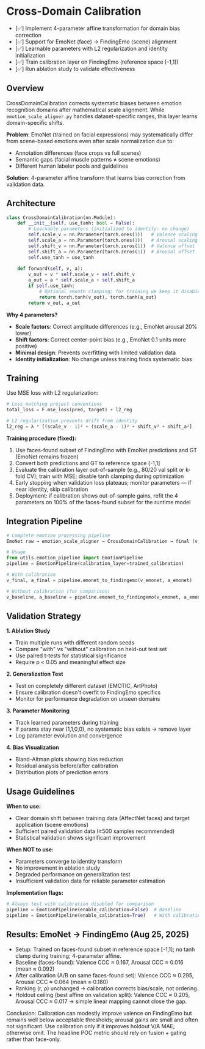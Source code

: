 # Cross-Domain Calibration

- [✅] Implement 4-parameter affine transformation for domain bias correction
- [✅] Support for EmoNet (face) → FindingEmo (scene) alignment
- [✅] Learnable parameters with L2 regularization and identity initialization
- [✅] Train calibration layer on FindingEmo (reference space [-1,1])
- [✅] Run ablation study to validate effectiveness

## Overview

CrossDomainCalibration corrects systematic biases between emotion recognition domains after mathematical scale alignment. While `emotion_scale_aligner.py` handles dataset-specific ranges, this layer learns domain-specific shifts.

**Problem**: EmoNet (trained on facial expressions) may systematically differ from scene-based emotions even after scale normalization due to:
- Annotation differences (face crops vs full scenes)
- Semantic gaps (facial muscle patterns ≠ scene emotions)
- Different human labeler pools and guidelines

**Solution**: 4-parameter affine transform that learns bias correction from validation data.

## Architecture

```python
class CrossDomainCalibration(nn.Module):
    def __init__(self, use_tanh: bool = False):
        # Learnable parameters (initialized to identity: no change)
        self.scale_v = nn.Parameter(torch.ones(1))   # Valence scaling
        self.scale_a = nn.Parameter(torch.ones(1))   # Arousal scaling  
        self.shift_v = nn.Parameter(torch.zeros(1))  # Valence offset
        self.shift_a = nn.Parameter(torch.zeros(1))  # Arousal offset
        self.use_tanh = use_tanh
        
    def forward(self, v, a):
        v_out = v * self.scale_v + self.shift_v
        a_out = a * self.scale_a + self.shift_a
        if self.use_tanh:
            # Optional smooth clamping; for training we keep it disabled to avoid range shrinkage
            return torch.tanh(v_out), torch.tanh(a_out)
        return v_out, a_out
```

**Why 4 parameters?**
- **Scale factors**: Correct amplitude differences (e.g., EmoNet arousal 20% lower)
- **Shift factors**: Correct center-point bias (e.g., EmoNet 0.1 units more positive)
- **Minimal design**: Prevents overfitting with limited validation data
- **Identity initialization**: No change unless training finds systematic bias

## Training

Use MSE loss with L2 regularization:

```python
# Loss matching project conventions
total_loss = F.mse_loss(pred, target) + l2_reg

# L2 regularization prevents drift from identity
l2_reg = λ * [(scale_v - 1)² + (scale_a - 1)² + shift_v² + shift_a²]
```

**Training procedure (fixed):**
1. Use faces-found subset of FindingEmo with EmoNet predictions and GT (EmoNet remains frozen)
2. Convert both predictions and GT to reference space [-1,1]
3. Evaluate the calibration layer out-of-sample (e.g., 80/20 val split or k-fold CV); train with MSE; disable tanh clamping during optimization
4. Early stopping when validation loss plateaus; monitor parameters — if near identity, skip calibration
5. Deployment: if calibration shows out-of-sample gains, refit the 4 parameters on 100% of the faces-found subset for the runtime model

## Integration Pipeline

```python
# Complete emotion processing pipeline
EmoNet raw → emotion_scale_aligner → CrossDomainCalibration → final (v,a)

# Usage
from utils.emotion_pipeline import EmotionPipeline
pipeline = EmotionPipeline(calibration_layer=trained_calibration)

# With calibration
v_final, a_final = pipeline.emonet_to_findingemo(v_emonet, a_emonet)

# Without calibration (for comparison)
v_baseline, a_baseline = pipeline.emonet_to_findingemo(v_emonet, a_emonet, apply_calibration=False)
```

## Validation Strategy

**1. Ablation Study**
- Train multiple runs with different random seeds
- Compare "with" vs "without" calibration on held-out test set
- Use paired t-tests for statistical significance
- Require p < 0.05 and meaningful effect size

**2. Generalization Test**
- Test on completely different dataset (EMOTIC, ArtPhoto)
- Ensure calibration doesn't overfit to FindingEmo specifics
- Monitor for performance degradation on unseen domains

**3. Parameter Monitoring**
- Track learned parameters during training
- If params stay near (1,1,0,0), no systematic bias exists → remove layer
- Log parameter evolution and convergence

**4. Bias Visualization**
- Bland-Altman plots showing bias reduction
- Residual analysis before/after calibration
- Distribution plots of prediction errors

## Usage Guidelines

**When to use:**
- Clear domain shift between training data (AffectNet faces) and target application (scene emotions)
- Sufficient paired validation data (≥500 samples recommended)
- Statistical validation shows significant improvement

**When NOT to use:**
- Parameters converge to identity transform
- No improvement in ablation study
- Degraded performance on generalization test
- Insufficient validation data for reliable parameter estimation

**Implementation flags:**
```python
# Always test with calibration disabled for comparison
pipeline = EmotionPipeline(enable_calibration=False)  # Baseline
pipeline = EmotionPipeline(enable_calibration=True)   # With calibration
```

## Results: EmoNet → FindingEmo (Aug 25, 2025)

- Setup: Trained on faces-found subset in reference space [-1,1]; no tanh clamp during training; 4-parameter affine.
- Baseline (faces-found): Valence CCC ≈ 0.167, Arousal CCC ≈ 0.016 (mean ≈ 0.092)
- After calibration (A/B on same faces-found set): Valence CCC ≈ 0.295, Arousal CCC ≈ 0.064 (mean ≈ 0.180)
- Ranking (r, ρ) unchanged → calibration corrects bias/scale, not ordering.
- Holdout ceiling (best affine on validation split): Valence CCC ≈ 0.205, Arousal CCC ≈ 0.017 → simple linear mapping cannot close the gap.

Conclusion: Calibration can modestly improve valence on FindingEmo but remains well below acceptable thresholds; arousal gains are small and often not significant. Use calibration only if it improves holdout V/A MAE; otherwise omit. The headline POC metric should rely on fusion + gating rather than face-only.

